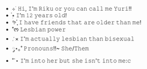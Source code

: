 - ⊹ ࣪  𝙷𝚒, 𝙸'𝚖 𝚁𝚒𝚔𝚞 𝚘𝚛 𝚢𝚘𝚞 𝚌𝚊𝚗 𝚌𝚊𝚕𝚕 𝚖𝚎 𝚈𝚞𝚛𝚒!!
-  ๋࣭⭑  𝙸’𝚖 𝟷𝟸 𝚢𝚎𝚊𝚛𝚜 𝚘𝚕𝚍!
- 𖧧࣪ ִֶָ๋  𝙸 𝚑𝚊𝚟𝚎 𝚏𝚛𝚒𝚎𝚗𝚍𝚜 𝚝𝚑𝚊𝚝 𝚊𝚛𝚎 𝚘𝚕𝚍𝚎𝚛 𝚝𝚑𝚊𝚗 𝚖𝚎!
-  ࣪˚ᰔ 𝙻𝚎𝚜𝚋𝚒𝚊𝚗 𝚙𝚘𝚠𝚎𝚛
-  ݁𓈒 × 𝙸'𝚖 𝚊𝚌𝚝𝚞𝚊𝚕𝚕𝚢 𝚕𝚎𝚜𝚋𝚒𝚊𝚗 𝚝𝚑𝚊𝚗 𝚋𝚒𝚜𝚎𝚡𝚞𝚊𝚕
-  ༘⋆｡˚ 𝙿𝚛𝚘𝚗𝚘𝚞𝚗𝚜!!~ 𝚂𝚑𝚎/𝚃𝚑𝚎𝚖
- ˚`⋆ 𝙸'𝚖 𝚒𝚗𝚝𝚘 𝚑𝚎𝚛 𝚋𝚞𝚝 𝚜𝚑𝚎 𝚒𝚜𝚗'𝚝 𝚒𝚗𝚝𝚘 𝚖𝚎:𝚌
